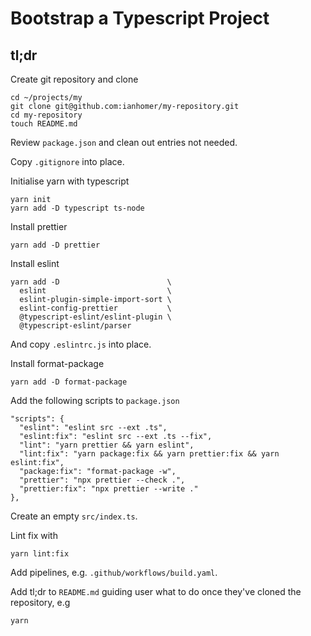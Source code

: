 # Bootstrap a Typescript Project

## tl;dr

Create git repository and clone

    cd ~/projects/my
    git clone git@github.com:ianhomer/my-repository.git
    cd my-repository
    touch README.md

Review `package.json` and clean out entries not needed.

Copy `.gitignore` into place.

Initialise yarn with typescript

    yarn init
    yarn add -D typescript ts-node

Install prettier

    yarn add -D prettier

Install eslint

    yarn add -D                        \
      eslint                           \
      eslint-plugin-simple-import-sort \
      eslint-config-prettier           \
      @typescript-eslint/eslint-plugin \
      @typescript-eslint/parser

And copy `.eslintrc.js` into place.

Install format-package

    yarn add -D format-package

Add the following scripts to `package.json`

    "scripts": {
      "eslint": "eslint src --ext .ts",
      "eslint:fix": "eslint src --ext .ts --fix",
      "lint": "yarn prettier && yarn eslint",
      "lint:fix": "yarn package:fix && yarn prettier:fix && yarn eslint:fix",
      "package:fix": "format-package -w",
      "prettier": "npx prettier --check .",
      "prettier:fix": "npx prettier --write ."
    },

Create an empty `src/index.ts`.

Lint fix with

    yarn lint:fix

Add pipelines, e.g. `.github/workflows/build.yaml`.

Add tl;dr to `README.md` guiding user what to do once they've cloned the
repository, e.g

    yarn

